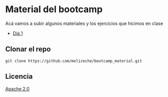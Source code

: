 # Material del bootcamp

Acá vamos a subir algunos materiales y los ejercicios que hicimos en clase

* [Dia 1](dia_uno.py)

## Clonar el repo

```
git clone https://github.com/melizeche/bootcamp_material.git
```



## Licencia
[Apache 2.0](https://choosealicense.com/licenses/apache-2.0/)
